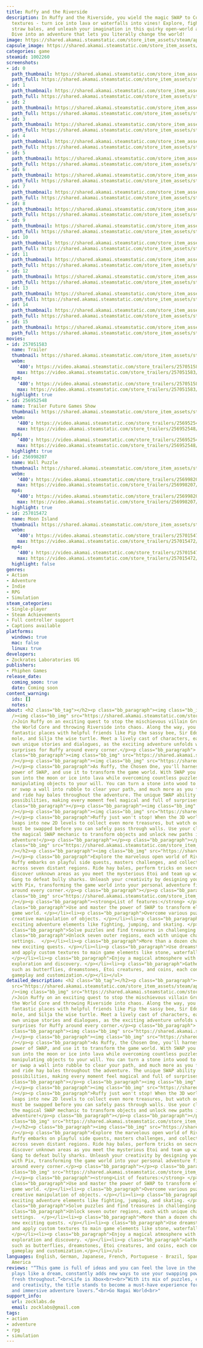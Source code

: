 ```yaml
---
title: Ruffy and the Riverside
description: In Ruffy and the Riverside, you wield the magic SWAP to Copy &amp; Paste
  textures - turn ice into lava or waterfalls into vines! Explore, fight, skate on
  straw bales, and unleash your imagination in this quirky open-world action game.
  Dive into an adventure that lets you literally change the world!
image: https://shared.akamai.steamstatic.com/store_item_assets/steam/apps/1002260/header.jpg?t=1732097617
capsule_image: https://shared.akamai.steamstatic.com/store_item_assets/steam/apps/1002260/capsule_231x87.jpg?t=1732097617
categories: game
steamid: 1002260
screenshots:
- id: 0
  path_thumbnail: https://shared.akamai.steamstatic.com/store_item_assets/steam/apps/1002260/ss_4ca2e24124992794a037e7a4023835b047e1a4bc.600x338.jpg?t=1732097617
  path_full: https://shared.akamai.steamstatic.com/store_item_assets/steam/apps/1002260/ss_4ca2e24124992794a037e7a4023835b047e1a4bc.1920x1080.jpg?t=1732097617
- id: 1
  path_thumbnail: https://shared.akamai.steamstatic.com/store_item_assets/steam/apps/1002260/ss_2fd1a298550eb37030fa0f3071efbccdf2b6793d.600x338.jpg?t=1732097617
  path_full: https://shared.akamai.steamstatic.com/store_item_assets/steam/apps/1002260/ss_2fd1a298550eb37030fa0f3071efbccdf2b6793d.1920x1080.jpg?t=1732097617
- id: 2
  path_thumbnail: https://shared.akamai.steamstatic.com/store_item_assets/steam/apps/1002260/ss_612c4a0a4ff3584ca0d5222c92c7b10f49c3d4f0.600x338.jpg?t=1732097617
  path_full: https://shared.akamai.steamstatic.com/store_item_assets/steam/apps/1002260/ss_612c4a0a4ff3584ca0d5222c92c7b10f49c3d4f0.1920x1080.jpg?t=1732097617
- id: 3
  path_thumbnail: https://shared.akamai.steamstatic.com/store_item_assets/steam/apps/1002260/ss_a70d77625f78fa1843dfdaf6398f9526b44e67eb.600x338.jpg?t=1732097617
  path_full: https://shared.akamai.steamstatic.com/store_item_assets/steam/apps/1002260/ss_a70d77625f78fa1843dfdaf6398f9526b44e67eb.1920x1080.jpg?t=1732097617
- id: 4
  path_thumbnail: https://shared.akamai.steamstatic.com/store_item_assets/steam/apps/1002260/ss_7ca8ab2f2df347d29af7e52aadbfc8157ad0fc86.600x338.jpg?t=1732097617
  path_full: https://shared.akamai.steamstatic.com/store_item_assets/steam/apps/1002260/ss_7ca8ab2f2df347d29af7e52aadbfc8157ad0fc86.1920x1080.jpg?t=1732097617
- id: 5
  path_thumbnail: https://shared.akamai.steamstatic.com/store_item_assets/steam/apps/1002260/ss_051bd0480282c27d190a3f5e578ffbe4fe8fd9f7.600x338.jpg?t=1732097617
  path_full: https://shared.akamai.steamstatic.com/store_item_assets/steam/apps/1002260/ss_051bd0480282c27d190a3f5e578ffbe4fe8fd9f7.1920x1080.jpg?t=1732097617
- id: 6
  path_thumbnail: https://shared.akamai.steamstatic.com/store_item_assets/steam/apps/1002260/ss_59c7665f5dc242453aa96e5fac2e6460c859df5d.600x338.jpg?t=1732097617
  path_full: https://shared.akamai.steamstatic.com/store_item_assets/steam/apps/1002260/ss_59c7665f5dc242453aa96e5fac2e6460c859df5d.1920x1080.jpg?t=1732097617
- id: 7
  path_thumbnail: https://shared.akamai.steamstatic.com/store_item_assets/steam/apps/1002260/ss_9b1776ba4b501a3bf8bfbbcbb7d3be8d88fe03de.600x338.jpg?t=1732097617
  path_full: https://shared.akamai.steamstatic.com/store_item_assets/steam/apps/1002260/ss_9b1776ba4b501a3bf8bfbbcbb7d3be8d88fe03de.1920x1080.jpg?t=1732097617
- id: 8
  path_thumbnail: https://shared.akamai.steamstatic.com/store_item_assets/steam/apps/1002260/ss_28cc546536069ddbaa84546b1e2a51d0a5ee9401.600x338.jpg?t=1732097617
  path_full: https://shared.akamai.steamstatic.com/store_item_assets/steam/apps/1002260/ss_28cc546536069ddbaa84546b1e2a51d0a5ee9401.1920x1080.jpg?t=1732097617
- id: 9
  path_thumbnail: https://shared.akamai.steamstatic.com/store_item_assets/steam/apps/1002260/ss_df9e3479ce4b5673e8cb926ce4edc308bc569283.600x338.jpg?t=1732097617
  path_full: https://shared.akamai.steamstatic.com/store_item_assets/steam/apps/1002260/ss_df9e3479ce4b5673e8cb926ce4edc308bc569283.1920x1080.jpg?t=1732097617
- id: 10
  path_thumbnail: https://shared.akamai.steamstatic.com/store_item_assets/steam/apps/1002260/ss_609f2ed7bd91f85d7926d977bf09ee1eefe38333.600x338.jpg?t=1732097617
  path_full: https://shared.akamai.steamstatic.com/store_item_assets/steam/apps/1002260/ss_609f2ed7bd91f85d7926d977bf09ee1eefe38333.1920x1080.jpg?t=1732097617
- id: 11
  path_thumbnail: https://shared.akamai.steamstatic.com/store_item_assets/steam/apps/1002260/ss_1e3e715c1510b3a5762cb08916e2c2d851decd31.600x338.jpg?t=1732097617
  path_full: https://shared.akamai.steamstatic.com/store_item_assets/steam/apps/1002260/ss_1e3e715c1510b3a5762cb08916e2c2d851decd31.1920x1080.jpg?t=1732097617
- id: 12
  path_thumbnail: https://shared.akamai.steamstatic.com/store_item_assets/steam/apps/1002260/ss_0066ce2543c5bfaf70e9fdc462f80e0138020bfd.600x338.jpg?t=1732097617
  path_full: https://shared.akamai.steamstatic.com/store_item_assets/steam/apps/1002260/ss_0066ce2543c5bfaf70e9fdc462f80e0138020bfd.1920x1080.jpg?t=1732097617
- id: 13
  path_thumbnail: https://shared.akamai.steamstatic.com/store_item_assets/steam/apps/1002260/ss_f8631c0d91ab62ee11a8d15d96b1543ca7ed906e.600x338.jpg?t=1732097617
  path_full: https://shared.akamai.steamstatic.com/store_item_assets/steam/apps/1002260/ss_f8631c0d91ab62ee11a8d15d96b1543ca7ed906e.1920x1080.jpg?t=1732097617
- id: 14
  path_thumbnail: https://shared.akamai.steamstatic.com/store_item_assets/steam/apps/1002260/ss_b8c843c91f396ed3a1cec8536e38bbd637c27821.600x338.jpg?t=1732097617
  path_full: https://shared.akamai.steamstatic.com/store_item_assets/steam/apps/1002260/ss_b8c843c91f396ed3a1cec8536e38bbd637c27821.1920x1080.jpg?t=1732097617
- id: 15
  path_thumbnail: https://shared.akamai.steamstatic.com/store_item_assets/steam/apps/1002260/ss_aa40903628b4dff141d54f166948b7e4a4d04d06.600x338.jpg?t=1732097617
  path_full: https://shared.akamai.steamstatic.com/store_item_assets/steam/apps/1002260/ss_aa40903628b4dff141d54f166948b7e4a4d04d06.1920x1080.jpg?t=1732097617
movies:
- id: 257051583
  name: Trailer
  thumbnail: https://shared.akamai.steamstatic.com/store_item_assets/steam/apps/257051583/movie.293x165.jpg?t=1725270530
  webm:
    '480': https://video.akamai.steamstatic.com/store_trailers/257051583/movie480_vp9.webm?t=1725270530
    max: https://video.akamai.steamstatic.com/store_trailers/257051583/movie_max_vp9.webm?t=1725270530
  mp4:
    '480': https://video.akamai.steamstatic.com/store_trailers/257051583/movie480.mp4?t=1725270530
    max: https://video.akamai.steamstatic.com/store_trailers/257051583/movie_max.mp4?t=1725270530
  highlight: true
- id: 256952548
  name: Trailer Future Games Show
  thumbnail: https://shared.akamai.steamstatic.com/store_item_assets/steam/apps/256952548/movie.293x165.jpg?t=1725363462
  webm:
    '480': https://video.akamai.steamstatic.com/store_trailers/256952548/movie480_vp9.webm?t=1725363462
    max: https://video.akamai.steamstatic.com/store_trailers/256952548/movie_max_vp9.webm?t=1725363462
  mp4:
    '480': https://video.akamai.steamstatic.com/store_trailers/256952548/movie480.mp4?t=1725363462
    max: https://video.akamai.steamstatic.com/store_trailers/256952548/movie_max.mp4?t=1725363462
  highlight: true
- id: 256998207
  name: Wall Puzzle
  thumbnail: https://shared.akamai.steamstatic.com/store_item_assets/steam/apps/256998207/movie.293x165.jpg?t=1725363476
  webm:
    '480': https://video.akamai.steamstatic.com/store_trailers/256998207/movie480_vp9.webm?t=1725363476
    max: https://video.akamai.steamstatic.com/store_trailers/256998207/movie_max_vp9.webm?t=1725363476
  mp4:
    '480': https://video.akamai.steamstatic.com/store_trailers/256998207/movie480.mp4?t=1725363476
    max: https://video.akamai.steamstatic.com/store_trailers/256998207/movie_max.mp4?t=1725363476
  highlight: true
- id: 257015472
  name: Moon Island
  thumbnail: https://shared.akamai.steamstatic.com/store_item_assets/steam/apps/257015472/movie.293x165.jpg?t=1725363469
  webm:
    '480': https://video.akamai.steamstatic.com/store_trailers/257015472/movie480_vp9.webm?t=1725363469
    max: https://video.akamai.steamstatic.com/store_trailers/257015472/movie_max_vp9.webm?t=1725363469
  mp4:
    '480': https://video.akamai.steamstatic.com/store_trailers/257015472/movie480.mp4?t=1725363469
    max: https://video.akamai.steamstatic.com/store_trailers/257015472/movie_max.mp4?t=1725363469
  highlight: false
genres:
- Action
- Adventure
- Indie
- RPG
- Simulation
steam_categories:
- Single-player
- Steam Achievements
- Full controller support
- Captions available
platforms:
  windows: true
  mac: false
  linux: true
developers:
- Zockrates Laboratories UG
publishers:
- Phiphen Games
release_date:
  coming_soon: true
  date: Coming soon
content_warning:
  ids: []
  notes:
about: <h2 class="bb_tag"></h2><p class="bb_paragraph"><img class="bb_img" src="https://shared.akamai.steamstatic.com/store_item_assets/steam/apps/1002260/extras/English_-_01_Story.png?t=1732097617"
  /><img class="bb_img" src="https://shared.akamai.steamstatic.com/store_item_assets/steam/apps/1002260/extras/01_story.gif?t=1732097617"
  />Join Ruffy on an exciting quest to stop the mischievous villain Groll from destroying
  the World Core and throwing Riverside into chaos. Along the way, you'll travel to
  fantastic places with helpful friends like Pip the sassy bee, Sir Eddler the adventurous
  mole, and Silja the wise turtle. Meet a lively cast of characters, each with their
  own unique stories and dialogues, as the exciting adventure unfolds with unexpected
  surprises for Ruffy around every corner.</p><p class="bb_paragraph"> </p><p class="bb_paragraph"></p><p
  class="bb_paragraph"><img class="bb_img" src="https://shared.akamai.steamstatic.com/store_item_assets/steam/apps/1002260/extras/English_-_02_Unique_gameplay.png?t=1732097617"
  /></p><p class="bb_paragraph"><img class="bb_img" src="https://shared.akamai.steamstatic.com/store_item_assets/steam/apps/1002260/extras/02_unique_gameplay.gif?t=1732097617"
  /></p><p class="bb_paragraph">As Ruffy, the Chosen One, you'll harness the magical
  power of SWAP, and use it to transform the game world. With SWAP you'll change the
  sun into the moon or ice into lava while overcoming countless puzzles and effortlessly
  manipulating objects to your will. You can turn a stone into wood to create a boat
  or swap a wall into rubble to clear your path, and much more as you fight, jump,
  and ride hay bales throughout the adventure. The unique SWAP ability opens up endless
  possibilities, making every moment feel magical and full of surprises.</p><p class="bb_paragraph"></p><p
  class="bb_paragraph"></p><p class="bb_paragraph"><img class="bb_img" src="https://shared.akamai.steamstatic.com/store_item_assets/steam/apps/1002260/extras/English_-_03_2D_Levels.png?t=1732097617"
  /></p><p class="bb_paragraph"><img class="bb_img" src="https://shared.akamai.steamstatic.com/store_item_assets/steam/apps/1002260/extras/03_2D_Levels.gif?t=1732097617"
  /></p><p class="bb_paragraph">Ruffy just won't stop! When the 3D world ends, he
  leaps into new 2D levels to collect even more treasures, but watch out - many obstacles
  must be swapped before you can safely pass through walls. Use your cleverness and
  the magical SWAP mechanic to transform objects and unlock new paths in your delightful
  adventure!</p><p class="bb_paragraph"></p><p class="bb_paragraph"></p><h2 class="bb_tag"><img
  class="bb_img" src="https://shared.akamai.steamstatic.com/store_item_assets/steam/apps/1002260/extras/English_04_-_Open_World.png?t=1732097617"
  /></h2><p class="bb_paragraph"><img class="bb_img" src="https://shared.akamai.steamstatic.com/store_item_assets/steam/apps/1002260/extras/04_Open_world.gif?t=1732097617"
  /></p><p class="bb_paragraph">Explore the marvelous open world of Riverside, where
  Ruffy embarks on playful side quests, masters challenges, and collects magic treasures
  across seven distant regions. Ride hay bales, perform tricks on secret rails, and
  discover unknown areas as you meet the mysterious Etoi and team up with the Fish
  Gang to defeat bully sharks. Unleash your creativity by designing your own textures
  with Pix, transforming the game world into your personal adventure filled with surprises
  around every corner.</p><p class="bb_paragraph"></p><p class="bb_paragraph"><img
  class="bb_img" src="https://shared.akamai.steamstatic.com/store_item_assets/steam/apps/1002260/extras/English_05_-_features.png?t=1732097617"
  /></p><p class="bb_paragraph"><strong>List of features:</strong> </p><ul class="bb_ul"><li><p
  class="bb_paragraph">Use and master the power of SWAP to transform elements in the
  game world. </p></li><li><p class="bb_paragraph">Overcome various puzzles through
  creative manipulation of objects. </p></li><li><p class="bb_paragraph">Engage in
  exciting adventure elements like fighting, jumping, and skating. </p></li><li><p
  class="bb_paragraph">Solve puzzles and find treasures in challenging 2D levels </p></li><li><p
  class="bb_paragraph">Unlock seven outer regions, each with unique challenges and
  settings.  </p></li><li><p class="bb_paragraph">More than a dozen characters offering
  new exciting quests. </p></li><li><p class="bb_paragraph">Use dreamstones to create
  and apply custom textures to main game elements like stone, waterfalls and more...
  </p></li><li><p class="bb_paragraph">Enjoy a magical atmosphere with a focus on
  exploration and discovery. </p></li><li><p class="bb_paragraph">Gather various collectibles,
  such as butterflies, dreamstones, Etoi creatures, and coins, each contributing to
  gameplay and customization.</p></li></ul>
detailed_description: <h2 class="bb_tag"></h2><p class="bb_paragraph"><img class="bb_img"
  src="https://shared.akamai.steamstatic.com/store_item_assets/steam/apps/1002260/extras/English_-_01_Story.png?t=1732097617"
  /><img class="bb_img" src="https://shared.akamai.steamstatic.com/store_item_assets/steam/apps/1002260/extras/01_story.gif?t=1732097617"
  />Join Ruffy on an exciting quest to stop the mischievous villain Groll from destroying
  the World Core and throwing Riverside into chaos. Along the way, you'll travel to
  fantastic places with helpful friends like Pip the sassy bee, Sir Eddler the adventurous
  mole, and Silja the wise turtle. Meet a lively cast of characters, each with their
  own unique stories and dialogues, as the exciting adventure unfolds with unexpected
  surprises for Ruffy around every corner.</p><p class="bb_paragraph"> </p><p class="bb_paragraph"></p><p
  class="bb_paragraph"><img class="bb_img" src="https://shared.akamai.steamstatic.com/store_item_assets/steam/apps/1002260/extras/English_-_02_Unique_gameplay.png?t=1732097617"
  /></p><p class="bb_paragraph"><img class="bb_img" src="https://shared.akamai.steamstatic.com/store_item_assets/steam/apps/1002260/extras/02_unique_gameplay.gif?t=1732097617"
  /></p><p class="bb_paragraph">As Ruffy, the Chosen One, you'll harness the magical
  power of SWAP, and use it to transform the game world. With SWAP you'll change the
  sun into the moon or ice into lava while overcoming countless puzzles and effortlessly
  manipulating objects to your will. You can turn a stone into wood to create a boat
  or swap a wall into rubble to clear your path, and much more as you fight, jump,
  and ride hay bales throughout the adventure. The unique SWAP ability opens up endless
  possibilities, making every moment feel magical and full of surprises.</p><p class="bb_paragraph"></p><p
  class="bb_paragraph"></p><p class="bb_paragraph"><img class="bb_img" src="https://shared.akamai.steamstatic.com/store_item_assets/steam/apps/1002260/extras/English_-_03_2D_Levels.png?t=1732097617"
  /></p><p class="bb_paragraph"><img class="bb_img" src="https://shared.akamai.steamstatic.com/store_item_assets/steam/apps/1002260/extras/03_2D_Levels.gif?t=1732097617"
  /></p><p class="bb_paragraph">Ruffy just won't stop! When the 3D world ends, he
  leaps into new 2D levels to collect even more treasures, but watch out - many obstacles
  must be swapped before you can safely pass through walls. Use your cleverness and
  the magical SWAP mechanic to transform objects and unlock new paths in your delightful
  adventure!</p><p class="bb_paragraph"></p><p class="bb_paragraph"></p><h2 class="bb_tag"><img
  class="bb_img" src="https://shared.akamai.steamstatic.com/store_item_assets/steam/apps/1002260/extras/English_04_-_Open_World.png?t=1732097617"
  /></h2><p class="bb_paragraph"><img class="bb_img" src="https://shared.akamai.steamstatic.com/store_item_assets/steam/apps/1002260/extras/04_Open_world.gif?t=1732097617"
  /></p><p class="bb_paragraph">Explore the marvelous open world of Riverside, where
  Ruffy embarks on playful side quests, masters challenges, and collects magic treasures
  across seven distant regions. Ride hay bales, perform tricks on secret rails, and
  discover unknown areas as you meet the mysterious Etoi and team up with the Fish
  Gang to defeat bully sharks. Unleash your creativity by designing your own textures
  with Pix, transforming the game world into your personal adventure filled with surprises
  around every corner.</p><p class="bb_paragraph"></p><p class="bb_paragraph"><img
  class="bb_img" src="https://shared.akamai.steamstatic.com/store_item_assets/steam/apps/1002260/extras/English_05_-_features.png?t=1732097617"
  /></p><p class="bb_paragraph"><strong>List of features:</strong> </p><ul class="bb_ul"><li><p
  class="bb_paragraph">Use and master the power of SWAP to transform elements in the
  game world. </p></li><li><p class="bb_paragraph">Overcome various puzzles through
  creative manipulation of objects. </p></li><li><p class="bb_paragraph">Engage in
  exciting adventure elements like fighting, jumping, and skating. </p></li><li><p
  class="bb_paragraph">Solve puzzles and find treasures in challenging 2D levels </p></li><li><p
  class="bb_paragraph">Unlock seven outer regions, each with unique challenges and
  settings.  </p></li><li><p class="bb_paragraph">More than a dozen characters offering
  new exciting quests. </p></li><li><p class="bb_paragraph">Use dreamstones to create
  and apply custom textures to main game elements like stone, waterfalls and more...
  </p></li><li><p class="bb_paragraph">Enjoy a magical atmosphere with a focus on
  exploration and discovery. </p></li><li><p class="bb_paragraph">Gather various collectibles,
  such as butterflies, dreamstones, Etoi creatures, and coins, each contributing to
  gameplay and customization.</p></li></ul>
languages: English, German, Japanese, French, Portuguese - Brazil, Spanish - Latin
  America
reviews: "“This game is full of ideas and you can feel the love in the world it depicts.”<br>FAMITSU<br><br>“It
  plays like a dream, constantly adds new ways to use your swapping powers and feels
  fresh throughout.”<br>Life is Xbox<br><br>“With its mix of puzzles, exploration
  and creativity, the title stands to become a must-have experience for platformer
  and immersive adventure lovers.”<br>Go Nagai World<br>"
support_info:
  url: zocklabs.de
  email: zocklabs@gmail.com
tags:
- action
- adventure
- rpg
- simulation
---
```



